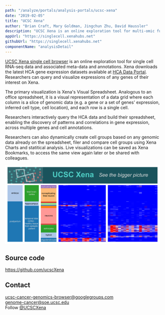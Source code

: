 ```yaml
---
path: "/analyze/portals/analysis-portals/ucsc-xena"
date: "2019-02-05"
title: "UCSC Xena"
author: "Brian Craft, Mary Goldman, Jingchun Zhu, David Haussler"
description: "UCSC Xena is an online exploration tool for multi-omic functional genomics data and associated meta-data and annotations."
appUrl: "https://singlecell.xenahubs.net"
githubUrl: "https://singlecell.xenahubs.net"
componentName: "analysisDetail"
---
```


[UCSC Xena single cell browser](https://singlecell.xenahubs.net) is an online exploration tool for single cell RNA-seq data and associated meta-data and annotations. Xena downloads the latest HCA gene expression datasets available at [HCA Data Portal](/). Researchers can query and visualize expressions of any genes of their interest on Xena.

The primary visualization is Xena's Visual Spreadsheet. Analogous to an office spreadsheet, it is a visual representation of a data grid where each column is a slice of genomic data (e.g. a gene or a set of genes' expression, inferred cell type, cell location), and each row is a single cell.

Researchers interactively query the HCA data and build their spreadsheet, enabling the discovery of patterns and correlations in gene expression, across multiple genes and cell annotations.

Researchers can also dynamically create cell groups based on any genomic data already on the spreadsheet, filer and compare cell groups using Xena Charts and statitical analysis. Live visualizations can be saved as Xena Bookmarks, to access the same view again later or be shared with colleagues.

[![UCSC Xena single cell browser](../_images/portals/ucsc-xena.png)](https://singlecell.xenahubs.net)

## Source code
<a href="https://github.com/ucscXena">https://github.com/ucscXena</a>

## Contact
[ucsc-cancer-genomics-browser@googlegroups.com](mailto:ucsc-cancer-genomics-browser@googlegroups.com)\
[genome-cancer@soe.ucsc.edu](mailto:genome-cancer@soe.ucsc.edu)\
Follow [@UCSCXena](https://twitter.com/UCSCXena)

